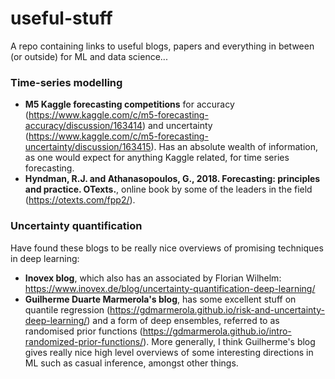 # useful-stuff
A repo containing links to useful blogs, papers and everything in between (or outside) for ML and data science...

### Time-series modelling
* __M5 Kaggle forecasting competitions__ for accuracy (https://www.kaggle.com/c/m5-forecasting-accuracy/discussion/163414) and uncertainty (https://www.kaggle.com/c/m5-forecasting-uncertainty/discussion/163415). Has an absolute wealth of information, as one would expect for anything Kaggle related, for time series forecasting.
* __Hyndman, R.J. and Athanasopoulos, G., 2018. Forecasting: principles and practice. OTexts.__, online book by some of the leaders in the field (https://otexts.com/fpp2/).

### Uncertainty quantification
Have found these blogs to be really nice overviews of promising techniques in deep learning:
* __Inovex blog__, which also has an associated by Florian Wilhelm: https://www.inovex.de/blog/uncertainty-quantification-deep-learning/
* __Guilherme Duarte Marmerola's blog__, has some excellent stuff on quantile regression (https://gdmarmerola.github.io/risk-and-uncertainty-deep-learning/) and a form of deep ensembles, referred to as randomised prior functions (https://gdmarmerola.github.io/intro-randomized-prior-functions/). More generally, I think Guilherme's blog gives really nice high level overviews of some interesting directions in ML such as casual inference, amongst other things. 
